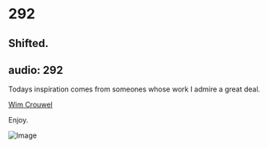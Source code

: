 # 292
## Shifted.
audio: 292
---
Todays inspiration comes from someones whose work I admire a great deal.

<a href="http://en.wikipedia.org/wiki/Wim_Crouwel" title="Wim Crouwel">Wim Crouwel</a>

Enjoy.

![Image](/assets/img/Snd-292.png)